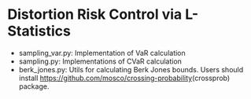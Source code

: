 # Distortion Risk Control via L-Statistics

- sampling_var.py: Implementation of VaR calculation
- sampling.py: Implementations of CVaR calculation
- berk_jones.py: Utils for calculating Berk Jones bounds. Users should install <https://github.com/mosco/crossing-probability>(crossprob) package.
